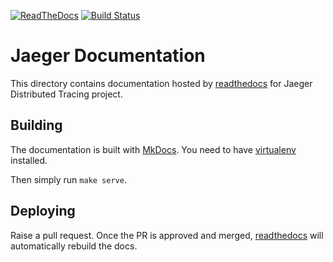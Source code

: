 [![ReadTheDocs][doc-img]][doc] [![Build Status][ci-img]][ci]

# Jaeger Documentation

This directory contains documentation hosted by [readthedocs][project] for Jaeger Distributed Tracing project.

## Building

The documentation is built with [MkDocs](http://www.mkdocs.org/).
You need to have [virtualenv](https://virtualenv.pypa.io/en/stable/) installed.

Then simply run `make serve`.

## Deploying

Raise a pull request. Once the PR is approved and merged, [readthedocs][project] will automatically rebuild the docs.

[doc-img]: https://readthedocs.org/projects/jaeger/badge/?version=latest
[doc]: http://jaeger.readthedocs.org/en/latest/
[project]: https://readthedocs.org/projects/jaeger/
[ci-img]: https://travis-ci.org/jaegertracing/documentation.svg?branch=master
[ci]: https://travis-ci.org/jaegertracing/documentation
